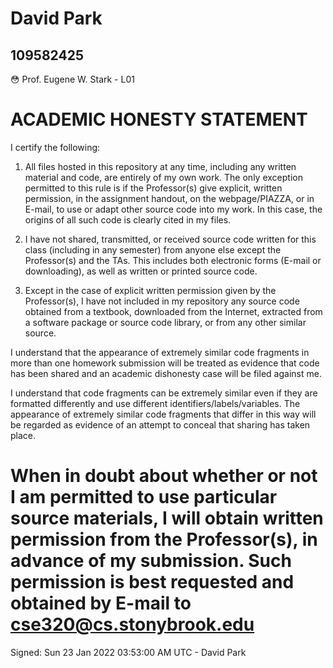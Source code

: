 # David Park

## 109582425

:flushed:
Prof. Eugene W. Stark - L01

# ACADEMIC HONESTY STATEMENT

I certify the following:

1. All files hosted in this repository at any time, including any written
   material and code, are entirely of my own work. The only exception permitted to
   this rule is if the Professor(s) give explicit, written permission, in the
   assignment handout, on the webpage/PIAZZA, or in E-mail, to use or adapt other
   source code into my work. In this case, the origins of all such code is clearly
   cited in my files.

2. I have not shared, transmitted, or received source code written for this
   class (including in any semester) from anyone else except the Professor(s) and
   the TAs. This includes both electronic forms (E-mail or downloading), as well as
   written or printed source code.

3. Except in the case of explicit written permission given by the Professor(s),
   I have not included in my repository any source code obtained from a textbook,
   downloaded from the Internet, extracted from a software package or source code
   library, or from any other similar source.

I understand that the appearance of extremely similar code fragments in more
than one homework submission will be treated as evidence that code has been
shared and an academic dishonesty case will be filed against me.

I understand that code fragments can be extremely similar even if they are
formatted differently and use different identifiers/labels/variables. The
appearance of extremely similar code fragments that differ in this way will be
regarded as evidence of an attempt to conceal that sharing has taken place.

When in doubt about whether or not I am permitted to use particular source
materials, I will obtain written permission from the Professor(s), in advance of
my submission. Such permission is best requested and obtained by E-mail to
cse320@cs.stonybrook.edu
================================================================================
Signed:
Sun 23 Jan 2022 03:53:00 AM UTC - David Park
